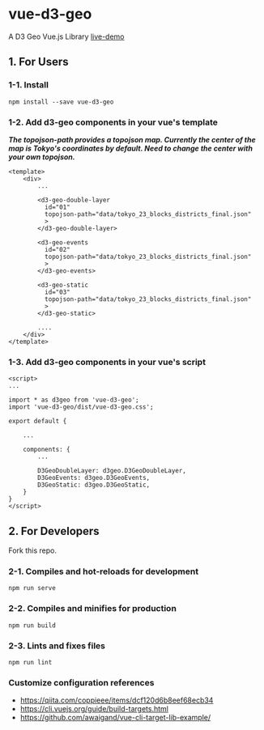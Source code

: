 # vue-d3-geo
A D3 Geo Vue.js Library
[live-demo](http://github.com/komushi/vue-d3-geo/demo/index.html)

## 1. For Users

### 1-1. Install 
```
npm install --save vue-d3-geo
```

### 1-2. Add d3-geo components in your vue's template
***The topojson-path provides a topojson map. Currently the center of the map is Tokyo's coordinates by default. Need to change the center with your own topojson.***
```
<template>
	<div>
		...

		<d3-geo-double-layer
		  id="01" 
		  topojson-path="data/tokyo_23_blocks_districts_final.json"
		  >    
		</d3-geo-double-layer>

		<d3-geo-events
		  id="02" 
		  topojson-path="data/tokyo_23_blocks_districts_final.json"
		  >    
		</d3-geo-events>

		<d3-geo-static
		  id="03" 
		  topojson-path="data/tokyo_23_blocks_districts_final.json"
		  >    
		</d3-geo-static>

		....
	</div>
</template>
```

### 1-3. Add d3-geo components in your vue's script
```
<script>
...

import * as d3geo from 'vue-d3-geo';
import 'vue-d3-geo/dist/vue-d3-geo.css';

export default {
	
	...

	components: {
		...

		D3GeoDoubleLayer: d3geo.D3GeoDoubleLayer,
		D3GeoEvents: d3geo.D3GeoEvents,
		D3GeoStatic: d3geo.D3GeoStatic,
	}
}
</script>
```

## 2. For Developers
Fork this repo.

### 2-1. Compiles and hot-reloads for development
```
npm run serve
```

### 2-2. Compiles and minifies for production
```
npm run build
```

### 2-3. Lints and fixes files
```
npm run lint
```

### Customize configuration references
* https://qiita.com/coppieee/items/dcf120d6b8eef68ecb34
* https://cli.vuejs.org/guide/build-targets.html
* https://github.com/awaigand/vue-cli-target-lib-example/
